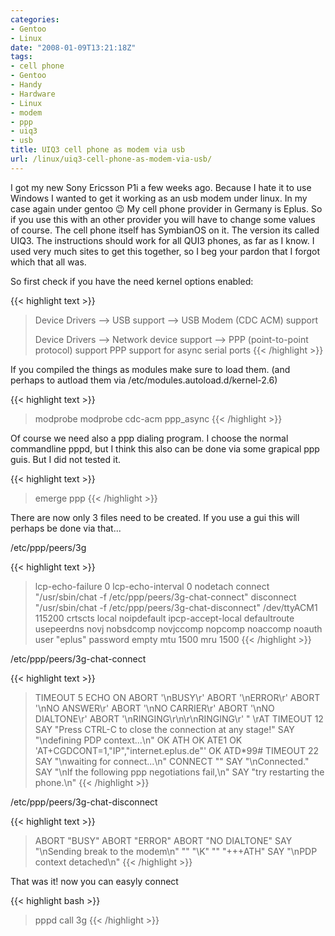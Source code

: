 ```yaml
---
categories:
- Gentoo
- Linux
date: "2008-01-09T13:21:18Z"
tags:
- cell phone
- Gentoo
- Handy
- Hardware
- Linux
- modem
- ppp
- uiq3
- usb
title: UIQ3 cell phone as modem via usb
url: /linux/uiq3-cell-phone-as-modem-via-usb/
---
```


I got my new Sony Ericsson P1i a few weeks ago. Because I hate it to use Windows I wanted to get it working as an usb modem under linux. In my case again under gentoo 😉 My cell phone provider in Germany is Eplus. So if you use this with an other provider you will have to change some values of course. The cell phone itself has SymbianOS on it. The version its called UIQ3. The instructions should work for all QUI3 phones, as far as I know. I used very much sites to get this together, so I beg your pardon that I forgot which that all was.

So first check if you have the need kernel options enabled:

<!--more-->

{{< highlight text >}}
> Device Drivers -->
> USB support -->
> USB Modem (CDC ACM) support
>
> Device Drivers -->
> Network device support -->
> PPP (point-to-point protocol) support
> PPP support for async serial ports
{{< /highlight >}}


If you compiled the things as modules make sure to load them. (and perhaps to autload them via /etc/modules.autoload.d/kernel-2.6)

{{< highlight text >}}
> modprobe modprobe cdc-acm ppp_async
{{< /highlight >}}


Of course we need also a ppp dialing program. I choose the normal commandline pppd, but I think this also can be done via some grapical ppp guis. But I did not tested it.

{{< highlight text >}}
> emerge ppp
{{< /highlight >}}

There are now only 3 files need to be created. If you use a gui this will perhaps be done via that...

/etc/ppp/peers/3g

{{< highlight text >}}
> lcp-echo-failure 0
> lcp-echo-interval 0
> nodetach
> connect "/usr/sbin/chat -f /etc/ppp/peers/3g-chat-connect"
> disconnect "/usr/sbin/chat -f /etc/ppp/peers/3g-chat-disconnect"
> /dev/ttyACM1
> 115200
> crtscts
> local
> noipdefault
> ipcp-accept-local
> defaultroute
> usepeerdns
> novj
> nobsdcomp
> novjccomp
> nopcomp
> noaccomp
> noauth
> user "eplus"
> password empty
> mtu 1500
> mru 1500
{{< /highlight >}}


/etc/ppp/peers/3g-chat-connect

{{< highlight text >}}
> TIMEOUT 5
> ECHO ON
> ABORT '\nBUSY\r'
> ABORT '\nERROR\r'
> ABORT '\nNO ANSWER\r'
> ABORT '\nNO CARRIER\r'
> ABORT '\nNO DIALTONE\r'
> ABORT '\nRINGING\r\n\r\nRINGING\r'
> " \rAT
> TIMEOUT 12
> SAY "Press CTRL-C to close the connection at any stage!"
> SAY "\ndefining PDP context...\n"
> OK ATH
> OK ATE1
> OK 'AT+CGDCONT=1,"IP","internet.eplus.de"'
> OK ATD*99#
> TIMEOUT 22
> SAY "\nwaiting for connect...\n"
> CONNECT ""
> SAY "\nConnected."
> SAY "\nIf the following ppp negotiations fail,\n"
> SAY "try restarting the phone.\n"
{{< /highlight >}}

/etc/ppp/peers/3g-chat-disconnect

{{< highlight text >}}
> ABORT "BUSY"
> ABORT "ERROR"
> ABORT "NO DIALTONE"
> SAY "\nSending break to the modem\n"
> "" "\K"
> "" "+++ATH"
> SAY "\nPDP context detached\n"
{{< /highlight >}}

That was it! now you can easyly connect

{{< highlight bash >}}
> pppd call 3g
{{< /highlight >}}

